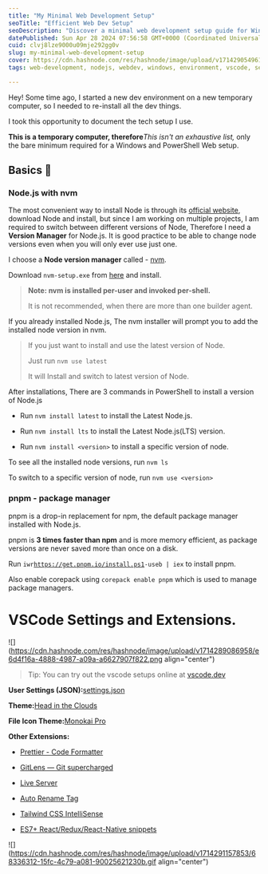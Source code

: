 ```yaml
---
title: "My Minimal Web Development Setup"
seoTitle: "Efficient Web Dev Setup"
seoDescription: "Discover a minimal web development setup guide for Windows and PowerShell, covering Node.js, pnpm, and essential VSCode settings and extensions"
datePublished: Sun Apr 28 2024 07:56:58 GMT+0000 (Coordinated Universal Time)
cuid: clvj8lze9000u09mje292gg0v
slug: my-minimal-web-development-setup
cover: https://cdn.hashnode.com/res/hashnode/image/upload/v1714290549616/57cacbfe-08ab-4452-a298-9663774de8a7.png
tags: web-development, nodejs, webdev, windows, environment, vscode, setup, vscode-extensions

---
```


Hey! Some time ago, I started a new dev environment on a new temporary computer, so I needed to re-install all the dev things.

I took this opportunity to document the tech setup I use.

**This is a temporary computer, therefore***This isn't an exhaustive list,* only the bare minimum required for a Windows and PowerShell Web setup.

## Basics 🔩

### Node.js with nvm

The most convenient way to install Node is through its [official website](https://nodejs.org/), download Node and install, but since I am working on multiple projects, I am required to switch between different versions of Node, Therefore I need a **Version Manager** for Node.js. It is good practice to be able to change node versions even when you will only ever use just one.

I choose a **Node version manager** called - [nvm](https://github.com/coreybutler/nvm-windows).

Download `nvm-setup.exe` from [here](https://github.com/coreybutler/nvm-windows/releases) and install.

> **Note: nvm is installed per-user and invoked per-shell.**
> 
> It is not recommended, when there are more than one builder agent.

If you already installed Node.js, The nvm installer will prompt you to add the installed node version in nvm.

> If you just want to install and use the latest version of Node.
> 
> Just run `nvm use latest`
> 
> It will Install and switch to latest version of Node.

After installations, There are 3 commands in PowerShell to install a version of Node.js

* Run `nvm install latest` to install the Latest Node.js.
    
* Run `nvm install lts` to install the Latest Node.js(LTS) version.
    
* Run `nvm install <version>` to install a specific version of node.
    

To see all the installed node versions, run `nvm ls`

To switch to a specific version of node, run `nvm use <version>`

### pnpm - package manager

pnpm is a drop-in replacement for npm, the default package manager installed with Node.js.

pnpm is **3 times faster than npm** and is more memory efficient, as package versions are never saved more than once on a disk.

Run `iwr`[`https://get.pnpm.io/install.ps1`](https://get.pnpm.io/install.ps1)`-useb | iex` to install pnpm.

Also enable corepack using `corepack enable pnpm` which is used to manage package managers.

# VSCode Settings and Extensions.

![](https://cdn.hashnode.com/res/hashnode/image/upload/v1714289086958/e6d4f16a-4888-4987-a09a-a6627907f822.png align="center")

> Tip: You can try out the vscode setups online at [vscode.dev](https://vscode.dev/)

**User Settings (JSON):**[settings.json](https://gist.github.com/kxzazz/4d0f2294d591c5020ba42c17a277e6c5)

**Theme:**[Head in the Clouds](https://marketplace.visualstudio.com/items?itemName=radiolevity.head-in-the-clouds)

**File Icon Theme:**[Monokai Pro](https://marketplace.visualstudio.com/items?itemName=monokai.theme-monokai-pro-vscode)

**Other Extensions:**

* [Prettier - Code Formatter](https://marketplace.visualstudio.com/items?itemName=esbenp.prettier-vscode)
    
* [GitLens — Git supercharged](https://marketplace.visualstudio.com/items?itemName=eamodio.gitlens)
    
* [Live Server](https://marketplace.visualstudio.com/items?itemName=ritwickdey.LiveServer)
    
* [Auto Rename Tag](https://marketplace.visualstudio.com/items?itemName=formulahendry.auto-rename-tag)
    
* [Tailwind CSS IntelliSense](https://marketplace.visualstudio.com/items?itemName=bradlc.vscode-tailwindcss)
    
* [ES7+ React/Redux/React-Native snippets](https://marketplace.visualstudio.com/items?itemName=dsznajder.es7-react-js-snippets)
    

![](https://cdn.hashnode.com/res/hashnode/image/upload/v1714291157853/68336312-15fc-4c79-a081-90025621230b.gif align="center")